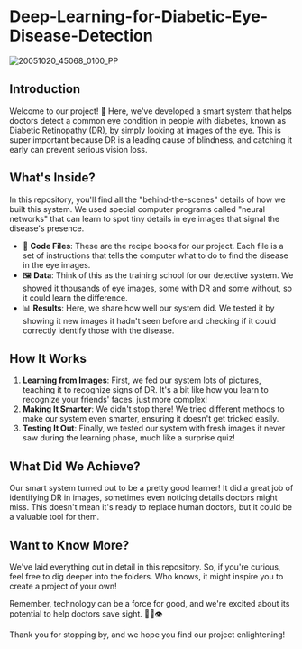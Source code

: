 # Deep-Learning-for-Diabetic-Eye-Disease-Detection
![20051020_45068_0100_PP](https://github.com/AnkurNapa/Deep-Learning-for-Diabetic-Eye-Disease-Detection/assets/52191181/02dbe2f8-c226-47ea-a0ec-e1574f32fe1f)


## Introduction

Welcome to our project! 🌟 Here, we've developed a smart system that helps doctors detect a common eye condition in people with diabetes, known as Diabetic Retinopathy (DR), by simply looking at images of the eye. This is super important because DR is a leading cause of blindness, and catching it early can prevent serious vision loss.

## What's Inside?

In this repository, you'll find all the "behind-the-scenes" details of how we built this system. We used special computer programs called "neural networks" that can learn to spot tiny details in eye images that signal the disease's presence.

- 📂 **Code Files**: These are the recipe books for our project. Each file is a set of instructions that tells the computer what to do to find the disease in the eye images.
- 🖼️ **Data**: Think of this as the training school for our detective system. We showed it thousands of eye images, some with DR and some without, so it could learn the difference.
- 📊 **Results**: Here, we share how well our system did. We tested it by showing it new images it hadn't seen before and checking if it could correctly identify those with the disease.

## How It Works

1. **Learning from Images**: First, we fed our system lots of pictures, teaching it to recognize signs of DR. It's a bit like how you learn to recognize your friends' faces, just more complex!
2. **Making It Smarter**: We didn't stop there! We tried different methods to make our system even smarter, ensuring it doesn't get tricked easily.
3. **Testing It Out**: Finally, we tested our system with fresh images it never saw during the learning phase, much like a surprise quiz!

## What Did We Achieve?

Our smart system turned out to be a pretty good learner! It did a great job of identifying DR in images, sometimes even noticing details doctors might miss. This doesn't mean it's ready to replace human doctors, but it could be a valuable tool for them.

## Want to Know More?

We've laid everything out in detail in this repository. So, if you're curious, feel free to dig deeper into the folders. Who knows, it might inspire you to create a project of your own!

Remember, technology can be a force for good, and we're excited about its potential to help doctors save sight. 👩‍⚕️👁️

Thank you for stopping by, and we hope you find our project enlightening!

